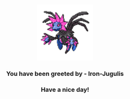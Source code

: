 <p align="center">
            <img src="https://raw.githubusercontent.com/PokeAPI/sprites/master/sprites/pokemon/993.png" width="150" height="150">
          </p>
          <h3 align="center">You have been greeted by - <b>Iron-Jugulis</b></h3>
          <h3 align="center">Have a nice day!</h3>
        
